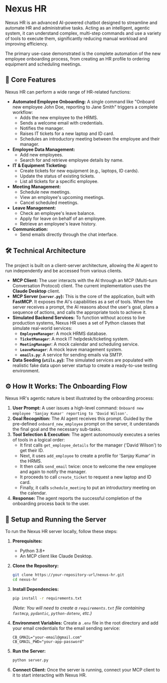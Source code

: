 # Nexus HR

Nexus HR is an advanced AI-powered chatbot designed to streamline and automate HR and administrative tasks. Acting as an intelligent, agentic system, it can understand complex, multi-step commands and use a variety of tools to execute them, significantly reducing manual workload and improving efficiency.

The primary use-case demonstrated is the complete automation of the new employee onboarding process, from creating an HR profile to ordering equipment and scheduling meetings.



## 🚀 Core Features

Nexus HR can perform a wide range of HR-related functions:

* **Automated Employee Onboarding:** A single command like "Onboard new employee John Doe, reporting to Jane Smith" triggers a complete workflow:
    * Adds the new employee to the HRMS.
    * Sends a welcome email with credentials.
    * Notifies the manager.
    * Raises IT tickets for a new laptop and ID card.
    * Schedules an introductory meeting between the employee and their manager.
* **Employee Data Management:**
    * Add new employees.
    * Search for and retrieve employee details by name.
* **IT & Equipment Ticketing:**
    * Create tickets for new equipment (e.g., laptops, ID cards).
    * Update the status of existing tickets.
    * List all tickets for a specific employee.
* **Meeting Management:**
    * Schedule new meetings.
    * View an employee's upcoming meetings.
    * Cancel scheduled meetings.
* **Leave Management:**
    * Check an employee's leave balance.
    * Apply for leave on behalf of an employee.
    * Retrieve an employee's leave history.
* **Communication:**
    * Send emails directly through the chat interface.

## 🛠️ Technical Architecture

The project is built on a client-server architecture, allowing the AI agent to run independently and be accessed from various clients.

* **MCP Client:** The user interacts with the AI through an MCP (Multi-turn Conversation Protocol) client. The current implementation uses the **Claude Desktop** client.
* **MCP Server (`server.py`):** This is the core of the application, built with **FastMCP**. It exposes the AI's capabilities as a set of tools. When the server receives a prompt, the AI reasons about the user's goal, plans a sequence of actions, and calls the appropriate tools to achieve it.
* **Simulated Backend Services:** To function without access to live production systems, Nexus HR uses a set of Python classes that simulate real-world services:
    * **`EmployeeManager`**: A mock HRMS database.
    * **`TicketManager`**: A mock IT helpdesk/ticketing system.
    * **`MeetingManager`**: A mock calendar and scheduling service.
    * **`LeaveManager`**: A mock leave management system.
    * **`emails.py`**: A service for sending emails via SMTP.
* **Data Seeding (`utils.py`):** The simulated services are populated with realistic fake data upon server startup to create a ready-to-use testing environment.

## ⚙️ How It Works: The Onboarding Flow

Nexus HR's agentic nature is best illustrated by the onboarding process:

1.  **User Prompt:** A user issues a high-level command: `Onboard new employee 'Sanjay Kumar' reporting to 'David Wilson'`.
2.  **Goal Recognition:** The AI agent receives this prompt. Guided by the pre-defined `onboard_new_employee` prompt on the server, it understands the final goal and the necessary sub-tasks.
3.  **Tool Selection & Execution:** The agent autonomously executes a series of tools in a logical order:
    * It first calls `get_employee_details` for the manager ('David Wilson') to get their ID.
    * Next, it uses `add_employee` to create a profile for 'Sanjay Kumar' in the HRMS.
    * It then calls `send_email` twice: once to welcome the new employee and again to notify the manager.
    * It proceeds to call `create_ticket` to request a new laptop and ID card.
    * Finally, it calls `schedule_meeting` to put an introductory meeting on the calendar.
4.  **Response:** The agent reports the successful completion of the onboarding process back to the user.

## 🔧 Setup and Running the Server

To run the Nexus HR server locally, follow these steps:

1.  **Prerequisites:**
    * Python 3.8+
    * An MCP client like Claude Desktop.

2.  **Clone the Repository:**
    ```bash
    git clone https://your-repository-url/nexus-hr.git
    cd nexus-hr
    ```

3.  **Install Dependencies:**
    ```bash
    pip install -r requirements.txt
    ```
    *(Note: You will need to create a `requirements.txt` file containing `fastmcp`, `pydantic`, `python-dotenv`, etc.)*

4.  **Environment Variables:**
    Create a `.env` file in the root directory and add your email credentials for the email sending service:
    ```
    CB_GMAIL="your-email@gmail.com"
    CB_GMAIL_PWD="your-app-password"
    ```

5.  **Run the Server:**
    ```bash
    python server.py
    ```

6.  **Connect Client:**
    Once the server is running, connect your MCP client to it to start interacting with Nexus HR.
